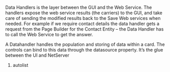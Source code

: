 <properties date="2016-06-24"
SortOrder="5"
/>

Data Handlers is the layer between the GUI and the Web Service. The handlers expose the web service results (the carriers) to the GUI, and take care of sending the modified results back to the Save Web services when needed. For example if we require contact details the data handler gets a request from the Page Builder for the Contact Entity – the Data Handler has to call the Web Service to get the answer.

A Datahandler handles the population and storing of data within a card. The controls can bind to this data through the datasource property. It’s the glue between the UI and NetServer

1. autolist
